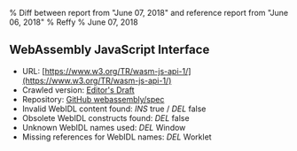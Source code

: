 % Diff between report from "June 07, 2018" and reference report from "June 06, 2018"
% Reffy
% June 07, 2018

## WebAssembly JavaScript Interface

- URL: [https://www.w3.org/TR/wasm-js-api-1/](https://www.w3.org/TR/wasm-js-api-1/)
- Crawled version: [Editor's Draft](https://webassembly.github.io/spec/js-api/)
- Repository: [GitHub webassembly/spec](https://github.com/webassembly/spec)
- Invalid WebIDL content found: *INS* true / *DEL* false
- Obsolete WebIDL constructs found: *DEL* false
- Unknown WebIDL names used: *DEL* Window
- Missing references for WebIDL names: *DEL* Worklet


